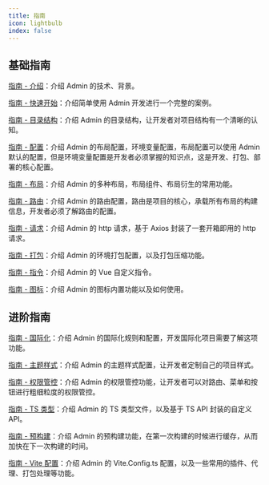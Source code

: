 ```yaml
---
title: 指南
icon: lightbulb
index: false
---
```


## 基础指南

[指南 - 介绍](/guide/basic/guide-introduce.html)：介绍 Admin 的技术、背景。

[指南 - 快速开始](/guide/basic/guide-quick-start.html)：介绍简单使用 Admin 开发进行一个完整的案例。

[指南 - 目录结构](/guide/basic/guide-directory.html)：介绍 Admin 的目录结构，让开发者对项目结构有一个清晰的认知。

[指南 - 配置](/guide/basic/guide-configuration.html)：介绍 Admin 的布局配置，环境变量配置，布局配置可以使用 Admin 默认的配置，但是环境变量配置是开发者必须掌握的知识点，这是开发、打包、部署的核心配置。

[指南 - 布局](/guide/basic/guide-layout.html)：介绍 Admin 的多种布局，布局组件、布局衍生的常用功能。

[指南 - 路由](/guide/basic/guide-route.html)：介绍 Admin 的路由配置，路由是项目的核心，承载所有布局的构建信息，开发者必须了解路由的配置。

[指南 - 请求](/guide/basic/guide-request.html)：介绍 Admin 的 http 请求，基于 Axios 封装了一套开箱即用的 http 请求。

[指南 - 打包](/guide/basic/guide-build.html)：介绍 Admin 的环境打包配置，以及打包压缩功能。

[指南 - 指令](/guide/basic/guide-directives.html)：介绍 Admin 的 Vue 自定义指令。

[指南 - 图标](/guide/basic/guide-icon.html)：介绍 Admin 的图标内置功能以及如何使用。

## 进阶指南

[指南 - 国际化](/guide/advanced/advanced-i18n.html)：介绍 Admin 的国际化规则和配置，开发国际化项目需要了解这项功能。

[指南 - 主题样式](/guide/advanced/advanced-theme.html)：介绍 Admin 的主题样式配置，让开发者定制自己的项目样式。

[指南 - 权限管控](/guide/advanced/advanced-auth.html)：介绍 Admin 的权限管控功能，让开发者可以对路由、菜单和按钮进行粗细粒度的权限管控。

[指南 - TS 类型](/guide/advanced/advanced-typescript.html)：介绍 Admin 的 TS 类型文件，以及基于 TS API 封装的自定义 API。

[指南 - 预构建](/guide/advanced/advanced-pre-build.html)：介绍 Admin 的预构建功能，在第一次构建的时候进行缓存，从而加快在下一次构建的时间。

[指南 - Vite 配置](/guide/advanced/advanced-vite-config.html)：介绍 Admin 的 Vite.Config.ts 配置，以及一些常用的插件、代理、打包处理等功能。